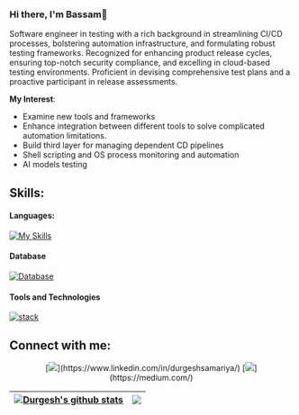 ### Hi there, I'm Bassam👋

Software engineer in testing with a rich background in streamlining CI/CD processes, bolstering automation infrastructure, and formulating robust testing frameworks. Recognized for enhancing product release cycles, ensuring top-notch security compliance, and excelling in cloud-based testing environments. Proficient in devising comprehensive test plans and a proactive participant in release assessments.

**My Interest**:
- Examine new tools and frameworks
- Enhance integration between different tools to solve complicated automation limitations.
- Build third layer for managing dependent CD pipelines
- Shell scripting and OS process monitoring and automation
- AI models testing 

## Skills:

#### Languages:
[![My Skills](https://skillicons.dev/icons?i=js,ts,java)]()

#### Database

[![Database](https://skillicons.dev/icons?i=mysql,mongodb)]()

#### Tools and Technologies

[![stack](https://skillicons.dev/icons?i=aws,githubactions,jenkins,grafana,graphql,nodejs,electron,powershell,linux)]()


## Connect with me:

<p align = "center">
[<img src="https://img.shields.io/badge/linkedin-%2312100E.svg?&style=for-the-badge&logo=linkedin&logoColor=white&color=black" />](https://www.linkedin.com/in/durgeshsamariya/)
[<img src="https://img.shields.io/badge/medium-%2312100E.svg?&style=for-the-badge&logo=medium&logoColor=white&color=black" />](https://medium.com/)
</p>

| <a href="https://github.com/anuraghazra/github-readme-stats"><img align="center" src="https://github-readme-stats.vercel.app/api?username=durgeshsamariya&show_icons=true&include_all_commits=true&theme=buefy&hide_border=true" alt="Durgesh's github stats" /></a> | <a href="https://github.com/anuraghazra/github-readme-stats"><img align="center" src="https://github-readme-stats.vercel.app/api/top-langs/?username=durgeshsamariya&layout=compact&theme=buefy&hide_border=true" /></a> |
| ------------- | ------------- |
